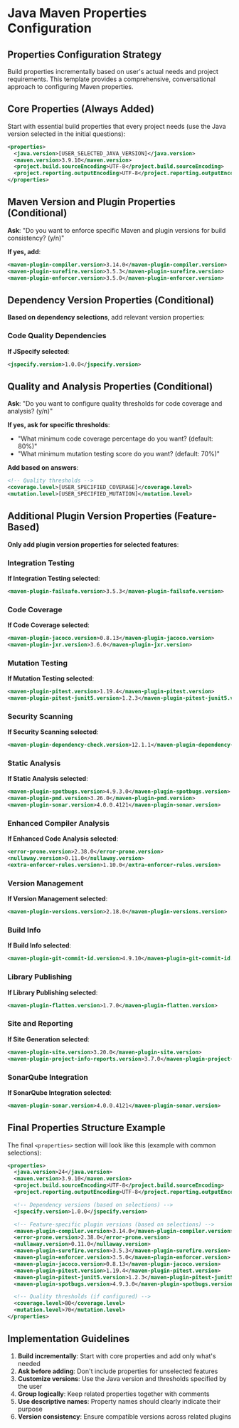 # Java Maven Properties Configuration

## Properties Configuration Strategy

Build properties incrementally based on user's actual needs and project requirements. This template provides a comprehensive, conversational approach to configuring Maven properties.

## Core Properties (Always Added)

Start with essential build properties that every project needs (use the Java version selected in the initial questions):

```xml
<properties>
  <java.version>[USER_SELECTED_JAVA_VERSION]</java.version>
  <maven.version>3.9.10</maven.version>
  <project.build.sourceEncoding>UTF-8</project.build.sourceEncoding>
  <project.reporting.outputEncoding>UTF-8</project.reporting.outputEncoding>  
</properties>
```

## Maven Version and Plugin Properties (Conditional)

**Ask**: "Do you want to enforce specific Maven and plugin versions for build consistency? (y/n)"

**If yes, add**:
```xml
<maven-plugin-compiler.version>3.14.0</maven-plugin-compiler.version>
<maven-plugin-surefire.version>3.5.3</maven-plugin-surefire.version>
<maven-plugin-enforcer.version>3.5.0</maven-plugin-enforcer.version>
```

## Dependency Version Properties (Conditional)

**Based on dependency selections**, add relevant version properties:

### Code Quality Dependencies
**If JSpecify selected**:
```xml
<jspecify.version>1.0.0</jspecify.version>
```

## Quality and Analysis Properties (Conditional)

**Ask**: "Do you want to configure quality thresholds for code coverage and analysis? (y/n)"

**If yes, ask for specific thresholds**:
- "What minimum code coverage percentage do you want? (default: 80%)"
- "What minimum mutation testing score do you want? (default: 70%)"

**Add based on answers**:
```xml
<!-- Quality thresholds -->
<coverage.level>[USER_SPECIFIED_COVERAGE]</coverage.level>
<mutation.level>[USER_SPECIFIED_MUTATION]</mutation.level>
```

## Additional Plugin Version Properties (Feature-Based)

**Only add plugin version properties for selected features**:

### Integration Testing
**If Integration Testing selected**:
```xml
<maven-plugin-failsafe.version>3.5.3</maven-plugin-failsafe.version>
```

### Code Coverage
**If Code Coverage selected**:
```xml
<maven-plugin-jacoco.version>0.8.13</maven-plugin-jacoco.version>
<maven-plugin-jxr.version>3.6.0</maven-plugin-jxr.version>
```

### Mutation Testing
**If Mutation Testing selected**:
```xml
<maven-plugin-pitest.version>1.19.4</maven-plugin-pitest.version>
<maven-plugin-pitest-junit5.version>1.2.3</maven-plugin-pitest-junit5.version>
```

### Security Scanning
**If Security Scanning selected**:
```xml
<maven-plugin-dependency-check.version>12.1.1</maven-plugin-dependency-check.version>
```

### Static Analysis
**If Static Analysis selected**:
```xml
<maven-plugin-spotbugs.version>4.9.3.0</maven-plugin-spotbugs.version>
<maven-plugin-pmd.version>3.26.0</maven-plugin-pmd.version>
<maven-plugin-sonar.version>4.0.0.4121</maven-plugin-sonar.version>
```

### Enhanced Compiler Analysis
**If Enhanced Code Analysis selected**:
```xml
<error-prone.version>2.38.0</error-prone.version>
<nullaway.version>0.11.0</nullaway.version>
<extra-enforcer-rules.version>1.10.0</extra-enforcer-rules.version>
```

### Version Management
**If Version Management selected**:
```xml
<maven-plugin-versions.version>2.18.0</maven-plugin-versions.version>
```

### Build Info
**If Build Info selected**:
```xml
<maven-plugin-git-commit-id.version>4.9.10</maven-plugin-git-commit-id.version>
```

### Library Publishing
**If Library Publishing selected**:
```xml
<maven-plugin-flatten.version>1.7.0</maven-plugin-flatten.version>
```

### Site and Reporting
**If Site Generation selected**:
```xml
<maven-plugin-site.version>3.20.0</maven-plugin-site.version>
<maven-plugin-project-info-reports.version>3.7.0</maven-plugin-project-info-reports.version>
```

### SonarQube Integration
**If SonarQube Integration selected**:
```xml
<maven-plugin-sonar.version>4.0.0.4121</maven-plugin-sonar.version>
```

## Final Properties Structure Example

The final `<properties>` section will look like this (example with common selections):

```xml
<properties>
  <java.version>24</java.version> 
  <maven.version>3.9.10</maven.version>
  <project.build.sourceEncoding>UTF-8</project.build.sourceEncoding>
  <project.reporting.outputEncoding>UTF-8</project.reporting.outputEncoding>

  <!-- Dependency versions (based on selections) -->
  <jspecify.version>1.0.0</jspecify.version>

  <!-- Feature-specific plugin versions (based on selections) -->
  <maven-plugin-compiler.version>3.14.0</maven-plugin-compiler.version>
  <error-prone.version>2.38.0</error-prone.version>
  <nullaway.version>0.11.0</nullaway.version>
  <maven-plugin-surefire.version>3.5.3</maven-plugin-surefire.version>
  <maven-plugin-enforcer.version>3.5.0</maven-plugin-enforcer.version>
  <maven-plugin-jacoco.version>0.8.13</maven-plugin-jacoco.version>
  <maven-plugin-pitest.version>1.19.4</maven-plugin-pitest.version>
  <maven-plugin-pitest-junit5.version>1.2.3</maven-plugin-pitest-junit5.version>
  <maven-plugin-spotbugs.version>4.9.3.0</maven-plugin-spotbugs.version>

  <!-- Quality thresholds (if configured) -->
  <coverage.level>80</coverage.level>
  <mutation.level>70</mutation.level>
</properties>
```

## Implementation Guidelines

1. **Build incrementally**: Start with core properties and add only what's needed
2. **Ask before adding**: Don't include properties for unselected features
3. **Customize versions**: Use the Java version and thresholds specified by the user
4. **Group logically**: Keep related properties together with comments
5. **Use descriptive names**: Property names should clearly indicate their purpose
6. **Version consistency**: Ensure compatible versions across related plugins